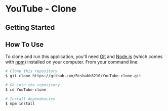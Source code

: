 # YouTube - Clone

## Getting Started

## How To Use

To clone and run this application, you'll need [Git](https://git-scm.com) and [Node.js](https://nodejs.org/en/download/) (which comes with [npm](http://npmjs.com)) installed on your computer. From your command line:

```bash
# Clone this repository
$ git clone https://github.com/Rishabh8210/YouTube-clone.git

# Go into the repository
$ cd YouTube-clone

# Install dependencies
$ npm install

```
